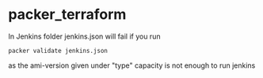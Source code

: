 # packer_terraform
In Jenkins folder jenkins.json will fail if you run 
```
packer validate jenkins.json
```
as the ami-version given under "type" capacity is not enough to run jenkins 